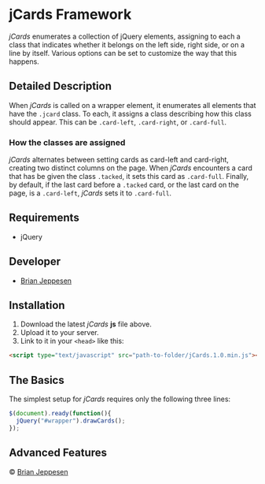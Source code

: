 [Thomas Amaro]: http://www.thomasamaro.com "Thomas Amaro's Official Site"
[Brian Jeppesen]: http://www.thomasamaro.com "Thomas Amaro's Official Site"

# jCards Framework #

*jCards* enumerates a collection of jQuery elements, assigning to each a class that indicates whether it belongs on the left side, right side, or on a line by itself. Various options can be set to customize the way that this happens.

## Detailed Description ##

When *jCards* is called on a wrapper element, it enumerates all elements that have the ```.jcard``` class. To each, it assigns a class describing how this class should appear. This can be ```.card-left```, ```.card-right```, or ```.card-full```.

### How the classes are assigned ###

*jCards* alternates between setting cards as card-left and card-right, creating two distinct columns on the page. When *jCards* encounters a card that has be given the class ```.tacked```, it sets this card as ```.card-full```. Finally, by default, if the last card before a ```.tacked``` card, or the last card on the page, is a ```.card-left```, *jCards* sets it to ```.card-full```.

## Requirements ##

* jQuery

## Developer ##

* [Brian Jeppesen][]

## Installation ##

1. Download the latest *jCards* **js** file above.
2. Upload it to your server.
3. Link to it in your ```<head>``` like this:

```html
<script type="text/javascript" src="path-to-folder/jCards.1.0.min.js"></script>
```

## The Basics ##

The simplest setup for *jCards* requires only the following three lines:

```javascript
$(document).ready(function(){
  jQuery("#wrapper").drawCards();
});
```

## Advanced Features ##


&copy; [Brian Jeppesen][]
